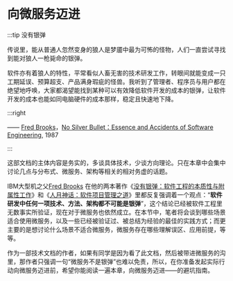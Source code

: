# 向微服务迈进

:::tip 没有银弹

传说里，能从普通人忽然变身的狼人是梦靥中最为可怖的怪物，人们一直尝试寻找到能对狼人一枪毙命的银弹。

软件亦有着狼人的特性，平常看似人畜无害的技术研发工作，转眼间就能变成一只工期延误、预算超支、产品满身瑕疵的怪兽。我听到了管理者、程序员与用户都在绝望地呼唤，大家都渴望能找到某种可以有效降低软件开发的成本的银弹，让软件开发的成本也能如同电脑硬件的成本那样，稳定且快速地下降。

:::right

—— [Fred Brooks](https://en.wikipedia.org/wiki/Fred_Brooks)，[No Silver Bullet：Essence and Accidents of Software Engineering](https://en.wikipedia.org/wiki/No_Silver_Bullet), 1987

:::



这部文档的主体内容是务实的，多谈具体技术，少谈方向理论。只在本章中会集中讨论几点与分布式、微服务、架构等相关的相对务虚的话题。

IBM大型机之父[Fred Brooks](https://en.wikipedia.org/wiki/Fred_Brooks) 在他的两本著作《[没有银弹：软件工程的本质性与附属性工作](https://en.wikipedia.org/wiki/No_Silver_Bullet)》和《[人月神话：软件项目管理之道](https://en.wikipedia.org/wiki/The_Mythical_Man-Month)》里都反复强调着一个观点：“**软件研发中任何一项技术、方法、架构都不可能是银弹**”，这个结论已经被软件工程里无数事实所验证，现在对于微服务也依然成立。在本节中，笔者将会谈到哪些场景适合使用微服务，以及一些已经被验证过、被总结为经验的最佳的实践方式；而更主要的是想讨论什么场景不适合微服务，微服务存在哪些理解误区、应用前提，等等。

作为一部技术文档的作者，如果有同学是因为看了此文档，然后被带进微服务的沟里，那作者只强调一句“微服务不是银弹”也难以免责，所以，在你准备发起实际行动向微服务迈进前，希望你能阅读一遍本章，向微服务迈进——的避坑指南。